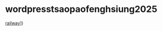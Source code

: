 # wordpresstsaopaofenghsiung2025
[railway](https://wordpresstsaopaofenghsiung2025.up.railway.app/)])
